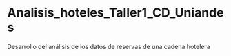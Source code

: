 # Analisis_hoteles_Taller1_CD_Uniandes
Desarrollo del análisis de los datos de  reservas de una cadena hotelera

